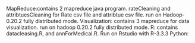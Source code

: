 MapReduce:contains 2 mapreduce java program. rateCleaning and attribtuesCleaning for Rate csv file and attribtue csv file. run on Hadoop-0.20.2 fully distributed mode. 
Visualization: contains 3 mapreduce for data visualization. run on hadoop 0.20.2 fully distributed mode. 
R: contains datacleasing.R, and annForMedical.R. Run on Rstudio with R-3.3.3
Python: 
